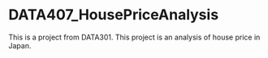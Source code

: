 # DATA407_HousePriceAnalysis
This is a project from DATA301. This project is an analysis of house price in Japan. 
